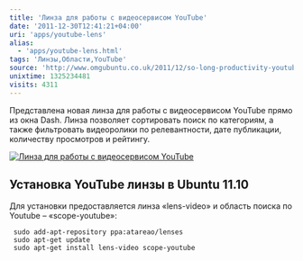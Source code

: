 ```yaml
---
title: 'Линза для работы с видеосервисом YouTube'
date: '2011-12-30T12:41:21+04:00'
uri: 'apps/youtube-lens'
alias: 
  - 'apps/youtube-lens.html'
tags: 'Линзы,Области,YouTube'
source: 'http://www.omgubuntu.co.uk/2011/12/so-long-productivity-youtube-lens-for-ubuntu-adds-browser-free-searching-of-videos/'
unixtime: 1325234481
visits: 4311
---
```

Представлена новая линза для работы с видеосервисом YouTube прямо из окна Dash. Линза позволяет сортировать поиск по категориям, а также фильтровать видеоролики по релевантности, дате публикации, количеству просмотров и рейтингу.

[![Линза для работы с видеосервисом YouTube](img/2011/12/30/12-00/youtube-lens-6599227207-o.jpg)](img/2011/12/30/12-00/youtube-lens-6599227207-o.jpg)

## Установка YouTube линзы в Ubuntu 11.10

Для установки предоставляется линза «lens-video» и область поиска по Youtube – «scope-youtube»:

```
 sudo add-apt-repository ppa:atareao/lenses
 sudo apt-get update
 sudo apt-get install lens-video scope-youtube
```
